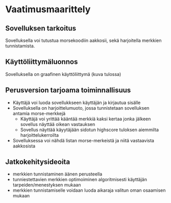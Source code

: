 # Vaatimusmaarittely
## Sovelluksen tarkoitus
Sovelluksella voi tutustua morsekoodiin aakkosii, sekä harjoitella merkkien tunnistamista.

## Käyttöliittymäluonnos
Sovelluksella on graafinen käyttöliittymä
(kuva tulossa)

## Perusversion tarjoama toiminnallisuus
- Käyttäjä voi luoda sovellukkseen käyttäjän ja kirjautua sisälle
- Sovelluksella on harjoittelumuoto, jossa tunnistetaan sovelluksen antamia morse-merkkejä
  - Käyttäjä voi yrittää kääntää merkkiä kaksi kertaa jonka jälkeen sovellus näyttää oikean vastauksen
  - Sovellus näyttää käyytäjään sidotun highscore tuloksen aiemmilta harjoittelukerroilta
- Sovelluksessa voi nähdä listan morse-merkeistä ja niitä vastaavista aakkosista

## Jatkokehitysideoita
- merkkien tunnistaminen äänen perusteella
- tunniestettavien merkkien optimoiminen algoritmisesti käyttäjän tarpeiden/menestyksen mukaan
- merkkien tunnistamiselle voidaan luoda aikaraja valitun oman osaamisen mukaan
